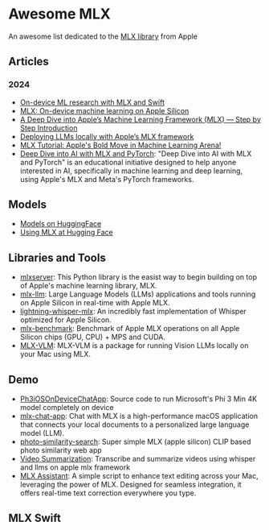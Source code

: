 # Awesome MLX

An awesome list dedicated to the [MLX library](https://github.com/ml-explore/mlx) from Apple

## Articles

### 2024
- [On-device ML research with MLX and Swift](https://www.swift.org/blog/mlx-swift/)
- [MLX: On-device machine learning on Apple Silicon](https://antran.app/2024/mlx_getting_started/)
- [A Deep Dive into Apple’s Machine Learning Framework (MLX) — Step by Step Introduction](https://medium.com/@dynotes/a-deep-dive-into-apples-machine-learning-framework-mlx-step-by-step-introduction-d00681e56de2)
- [Deploying LLMs locally with Apple’s MLX framework](https://towardsdatascience.com/deploying-llms-locally-with-apples-mlx-framework-2b3862049a93)
- [MLX Tutorial: Apple's Bold Move in Machine Learning Arena!](https://www.youtube.com/watch?v=DIpv7CQloSk) 
- [Deep Dive into AI with MLX and PyTorch](https://github.com/neobundy/Deep-Dive-Into-AI-With-MLX-PyTorch): "Deep Dive into AI with MLX and PyTorch" is an educational initiative designed to help anyone interested in AI, specifically in machine learning and deep learning, using Apple's MLX and Meta's PyTorch frameworks.

## Models

- [Models on HuggingFace](https://huggingface.co/mlx-community)
- [Using MLX at Hugging Face](https://huggingface.co/docs/hub/en/mlx)

## Libraries and Tools

- [mlxserver](https://www.mlxserver.com/): This Python library is the easist way to begin building on top of Apple's machine learning library, MLX.
- [mlx-llm](https://github.com/riccardomusmeci/mlx-llm): Large Language Models (LLMs) applications and tools running on Apple Silicon in real-time with Apple MLX.
- [lightning-whisper-mlx](https://github.com/mustafaaljadery/lightning-whisper-mlx): An incredibly fast implementation of Whisper optimized for Apple Silicon.
- [mlx-benchmark](https://github.com/TristanBilot/mlx-benchmark): Benchmark of Apple MLX operations on all Apple Silicon chips (GPU, CPU) + MPS and CUDA.
- [MLX-VLM](https://github.com/Blaizzy/mlx-vlm): MLX-VLM is a package for running Vision LLMs locally on your Mac using MLX.

## Demo

- [Ph3iOSOnDeviceChatApp](https://inkysquid4.gumroad.com/l/lghejp): Source code to run Microsoft's Phi 3 Min 4K model completely on device
- [mlx-chat-app](https://github.com/mlx-chat/mlx-chat-app): Chat with MLX is a high-performance macOS application that connects your local documents to a personalized large language model (LLM).
- [photo-similarity-search](https://github.com/harperreed/photo-similarity-search): Super simple MLX (apple silicon) CLIP based photo similarity web app
- [Video Summarization](https://github.com/Peter-obi/Video_summarization_mlx): Transcribe and summarize videos using whisper and llms on apple mlx framework
- [MLX Assistant](https://github.com/Doriandarko/mlx-assistant): A simple script to enhance text editing across your Mac, leveraging the power of MLX. Designed for seamless integration, it offers real-time text correction everywhere you type.

## MLX Swift